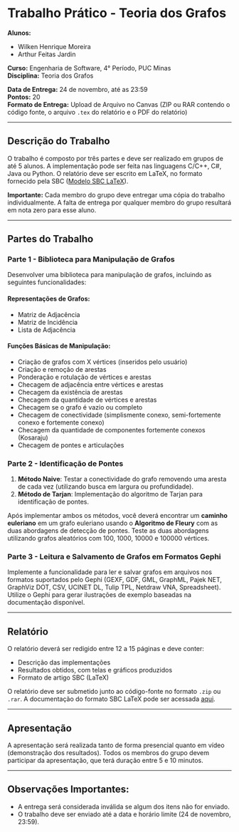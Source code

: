 # Trabalho Prático - Teoria dos Grafos

**Alunos:**  
- Wilken Henrique Moreira  
- Arthur Feitas Jardin  

**Curso:** Engenharia de Software, 4° Período, PUC Minas  
**Disciplina:** Teoria dos Grafos  

**Data de Entrega:** 24 de novembro, até as 23:59  
**Pontos:** 20  
**Formato de Entrega:** Upload de Arquivo no Canvas (ZIP ou RAR contendo o código fonte, o arquivo `.tex` do relatório e o PDF do relatório)

---

## Descrição do Trabalho

O trabalho é composto por três partes e deve ser realizado em grupos de até 5 alunos. A implementação pode ser feita nas linguagens C/C++, C#, Java ou Python. O relatório deve ser escrito em LaTeX, no formato fornecido pela SBC ([Modelo SBC LaTeX](https://www.overleaf.com/latex/templates/sbc-conferences-template/blbxwjwzdngr)).

**Importante:** Cada membro do grupo deve entregar uma cópia do trabalho individualmente. A falta de entrega por qualquer membro do grupo resultará em nota zero para esse aluno. 

---

## Partes do Trabalho

### Parte 1 - Biblioteca para Manipulação de Grafos

Desenvolver uma biblioteca para manipulação de grafos, incluindo as seguintes funcionalidades:

#### Representações de Grafos:
- Matriz de Adjacência
- Matriz de Incidência
- Lista de Adjacência

#### Funções Básicas de Manipulação:
- Criação de grafos com X vértices (inseridos pelo usuário)
- Criação e remoção de arestas
- Ponderação e rotulação de vértices e arestas
- Checagem de adjacência entre vértices e arestas
- Checagem da existência de arestas
- Checagem da quantidade de vértices e arestas
- Checagem se o grafo é vazio ou completo
- Checagem de conectividade (simplismente conexo, semi-fortemente conexo e fortemente conexo)
- Checagem da quantidade de componentes fortemente conexos (Kosaraju)
- Checagem de pontes e articulações

### Parte 2 - Identificação de Pontes

1. **Método Naive**: Testar a conectividade do grafo removendo uma aresta de cada vez (utilizando busca em largura ou profundidade).
2. **Método de Tarjan**: Implementação do algoritmo de Tarjan para identificação de pontes.

Após implementar ambos os métodos, você deverá encontrar um **caminho euleriano** em um grafo euleriano usando o **Algoritmo de Fleury** com as duas abordagens de detecção de pontes. Teste as duas abordagens utilizando grafos aleatórios com 100, 1000, 10000 e 100000 vértices.

### Parte 3 - Leitura e Salvamento de Grafos em Formatos Gephi

Implemente a funcionalidade para ler e salvar grafos em arquivos nos formatos suportados pelo Gephi (GEXF, GDF, GML, GraphML, Pajek NET, GraphViz DOT, CSV, UCINET DL, Tulip TPL, Netdraw VNA, Spreadsheet). Utilize o Gephi para gerar ilustrações de exemplo baseadas na documentação disponível.

---

## Relatório

O relatório deverá ser redigido entre 12 a 15 páginas e deve conter:
- Descrição das implementações
- Resultados obtidos, com telas e gráficos produzidos
- Formato de artigo SBC (LaTeX)

O relatório deve ser submetido junto ao código-fonte no formato `.zip` ou `.rar`. A documentação do formato SBC LaTeX pode ser acessada [aqui](https://www.overleaf.com/latex/templates/sbc-conferences-template/blbxwjwzdngr).

---

## Apresentação

A apresentação será realizada tanto de forma presencial quanto em vídeo (demonstração dos resultados). Todos os membros do grupo devem participar da apresentação, que terá duração entre 5 e 10 minutos.

---

## Observações Importantes:
- A entrega será considerada inválida se algum dos itens não for enviado.
- O trabalho deve ser enviado até a data e horário limite (24 de novembro, 23:59).
